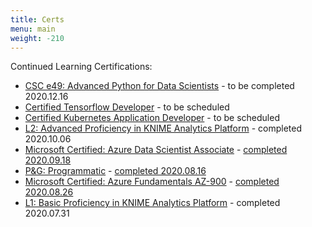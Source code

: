 ```yaml
---
title: Certs
menu: main
weight: -210
---
```


Continued Learning Certifications:

* [CSC e49: Advanced Python for Data Scientists](https://www.extension.harvard.edu/course-catalog/courses/advanced-python-for-data-science/25148) - to be completed 2020.12.16
* [Certified Tensorflow Developer](https://www.tensorflow.org/certificate) - to be scheduled
* [Certified Kubernetes Application Developer](https://www.cncf.io/certification/ckad/) - to be scheduled
* [L2: Advanced Proficiency in KNIME Analytics Platform](https://www.knime.com/certification-program) - completed 2020.10.06
* [Microsoft Certified: Azure Data Scientist Associate](https://docs.microsoft.com/en-us/learn/certifications/azure-data-scientist) - [completed 2020.09.18](https://www.youracclaim.com/badges/13acbab2-1e8a-4f65-96c7-28ef2d0d99bf)
* [P&G: Programmatic](https://www.youracclaim.com/organizations/p-g/badges) - [completed 2020.08.16]()
* [Microsoft Certified: Azure Fundamentals AZ-900](https://docs.microsoft.com/en-us/learn/certifications/azure-fundamentals) - [completed 2020.08.26](https://www.youracclaim.com/badges/3322ce3f-f5a2-4d56-a2b7-cd3678597c93/public_url)
* [L1: Basic Proficiency in KNIME Analytics Platform](https://www.knime.com/certification-program) - completed 2020.07.31